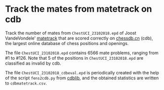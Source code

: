 #  Track the mates from matetrack on cdb

Track the number of mates from `ChestUCI_23102018.epd` of 
Joost VandeVondele' [matetrack](https://github.com/vondele/matetrack)
that are scored correctly on [chessdb.cn](https://chessdb.cn/queryc_en/) (cdb), the largest online database of chess positions and openings.

The file `ChestUCI_23102018.epd` contains 6566 mate problems, ranging from #1 
to #126. Note that 5 of the positions in `ChestUCI_23102018.epd` are classified
as invalid by cdb.

The file `ChestUCI_23102018_cdbeval.epd` is periodically created with the help of the script `fens2cdb.py` from [cdblib](https://github.com/robertnurnberg/cdblib), and the obtained statistics are written to `cdbmatetrack.csv`.
